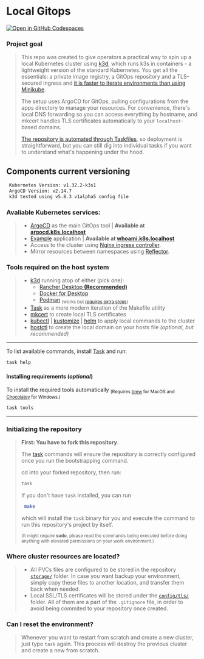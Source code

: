 # Local Gitops

[![Open in GitHub Codespaces](https://github.com/codespaces/badge.svg)](https://codespaces.new/gruberdev/local-gitops)

### Project goal

> This repo was created to give operators a practical way to spin up a local Kubernetes cluster using [k3d][k3d-url], which runs k3s in containers - a lightweight version of the standard Kubernetes. You get all the essentials: a private image registry, a GitOps repository and a TLS-secured ingress and [it is faster to iterate environments than using Minikube][k3d-benchs].
>
> The setup uses ArgoCD for GitOps, pulling configurations from the apps directory to manage your resources. For convenience, there's local DNS forwarding so you can access everything by hostname, and mkcert handles TLS certificates automatically to your `localhost`-based domains.
>
> [The repository is automated through Taskfiles][tasks-internal], so deployment is straightforward, but you can still dig into individual tasks if you want to understand what's happening under the hood.

## Components current versioning

```bash
 Kubernetes Version: v1.32.2-k3s1
 ArgoCD Version: v2.14.7
 k3d tested using v5.8.3 v1alpha5 config file
```
### Avaliable Kubernetes services:

> - [ArgoCD][argocd-url] as the main GitOps tool | **Available at [argocd.k8s.localhost][argocd-localhost]**
> - [Example][example-url] application | **Available at [whoami.k8s.localhost][example-localhost]**
> - Access to the cluster using [Nginx ingress controller][nginx-url].
> - Mirror resources between namespaces using [Reflector][reflector-url].

 ### Tools required on the host system

> - [k3d][k3d-url] running atop of either (pick one):
>   - [Rancher Desktop **(Recommended)**][rancher-url]
>   - [Docker for Desktop][docker-url]
>   - [Podman][podman-url] <sub>(works but [requires extra steps][podman-steps])</sub>
> - [Task][task-url] as a more modern iteration of the Makefile utility
> - [mkcert][mkcert-url] to create local TLS certificates
> - [kubectl][kubectl-url] | [kustomize][kustomize-url] | [helm][helm-url] to apply local commands to the cluster
> - [hostctl][hostctl-url] to create the local domain on your hosts file *(optional, but recommended)*

---

To list available commands, install [Task][task-installation-url] and run:
```sh
task help
```
#### Installing requirements (*optional*)
To install the required tools automatically <sub>(Requires [brew][brew-url] for MacOS and [Chocolatey][chocolate-url] for Windows.)</sub>

```sh
task tools
```

---

### **Initializing the repository**

> **First: You have to fork this repository**.
>
> The [task][task-url] commands will ensure the repository is correctly configured once you run the bootstrapping command.
>
> cd into your forked repository, then run:
>
> ```sh
> task
>  ```
>
> If you don't have `task` installed, you can run
> ```sh
>  make
>  ```
>  which will install the `task` binary for you and execute the command to run this repository's project by itself.
>
><sub>(It might require **sudo**, please read the commands being executed before doing anything with elevated permissions on your work environment.)</sub>

### Where cluster resources are located?

> - All PVCs files are configured to be stored in the repository [`storage/`][storage-uri] folder. In case you want backup your environment, simply copy these files to another location, and transfer them back when needed.
> - Local SSL/TLS certificates will be stored under the [`config/tls/`][tls-uri] folder. All of them are a part of the `.gitignore` file, in order to avoid being commited to your repository once created.


### Can I reset the environment?

> Whenever you want to restart from scratch and create a new cluster, just type `task` again. This process will destroy the previous cluster and create a new from scratch.

<!---
> - Metrics monitoring with [Prometheus's Stack][prometheus-url] (Also includes [Grafana][grafana-url])
-->
<!--- References --->
[tls-uri]: https://github.com/gruberdev/local-gitops/tree/main/config/tls
[storage-uri]: https://github.com/gruberdev/local-gitops/tree/main/storage
[argocd-url]: https://argo-cd.readthedocs.io/en/stable/
[nginx-url]: https://github.com/kubernetes/ingress-nginx
[vault-url]: https://github.com/hashicorp/vault
[vault-plugin-url]: https://github.com/argoproj-labs/argocd-vault-plugin
[postgres-url]: https://github.com/zalando/postgres-operator
[reloader-url]: https://github.com/stakater/Reloader
[prometheus-url]: https://github.com/prometheus-operator/kube-prometheus
[grafana-url]: https://github.com/grafana/grafana
[kube-cleanup-url]: https://github.com/lwolf/kube-cleanup-operator
[reflector-url]: https://github.com/emberstack/kubernetes-reflector
[kubefledged-url]: https://github.com/senthilrch/kube-fledged
[descheduler-url]: https://github.com/kubernetes-sigs/descheduler
[kwatch-url]: https://github.com/abahmed/kwatch
[botkube-url]: https://github.com/infracloudio/botkube
[kubenurse-url]: https://github.com/postfinance/kubenurse
[longhorn-url]: https://longhorn.io/
[longhorn-issue]: https://github.com/rancher/k3d/discussions/478
[velero-url]: https://velero.io/
[velero-list-url]: https://velero.io/docs/v1.7/supported-providers/
[kube-dump-url]: https://github.com/WoozyMasta/kube-dump
[stash-url]: https://stash.run/
[task-url]: https://taskfile.dev
[task-installation-url]: https://taskfile.dev/installation/
[mkcert-url]: https://github.com/FiloSottile/mkcert
[kubectl-url]: https://kubernetes.io/docs/tasks/tools/
[jq-url]: https://stedolan.github.io/jq/download/
[k3d-url]: https://k3d.io
[docker-url]: https://www.docker.com/products/docker-desktop/
[rancher-url]: https://rancherdesktop.io/
[podman-url]: https://podman.io/
[podman-steps]: https://k3d.io/v5.6.0/usage/advanced/podman/
[hostctl-url]: https://github.com/guumaster/hostctl
[kustomize-url]: https://kubectl.docs.kubernetes.io/installation/kustomize/
[helm-url]: https://helm.sh/docs/intro/install/
[chocolate-url]: https://chocolatey.org/install
[brew-url]: https://brew.sh/
[example-url]: https://github.com/gruberdev/local-gitops/tree/main/apps/example


<!--- Internal Git URIs -->
[tasks-internal]: https://github.com/gruberdev/local-gitops/tree/main/tasks
[k3d-benchs]: https://minikube.sigs.k8s.io/docs/benchmarks/imagebuild/minikubevsothers/

<!--- Local URIs --->
[argocd-localhost]: https://argocd.k8s.localhost
[example-localhost]: https://whoami.k8s.localhost
